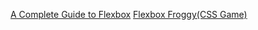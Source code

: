 [A Complete Guide to Flexbox](https://css-tricks.com/snippets/css/a-guide-to-flexbox/)
[Flexbox Froggy(CSS Game)](http://flexboxfroggy.com/)
